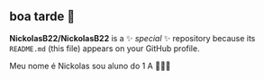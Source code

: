 ## boa tarde 👋


**NickolasB22/NickolasB22** is a ✨ _special_ ✨ repository because its `README.md` (this file) appears on your GitHub profile.


Meu nome é Nickolas sou aluno do 1 A
🥇🇧🇷
  
